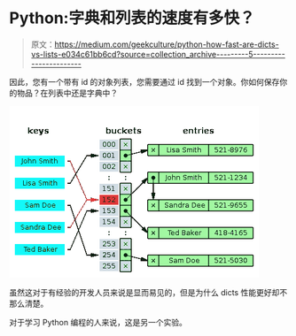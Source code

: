 # Python:字典和列表的速度有多快？

> 原文：<https://medium.com/geekculture/python-how-fast-are-dicts-vs-lists-e034c61bb6cd?source=collection_archive---------5----------------------->

因此，您有一个带有 id 的对象列表，您需要通过 id 找到一个对象。你如何保存你的物品？在列表中还是字典中？

![](img/827e19721a1442d376b9597679dccadf.png)

虽然这对于有经验的开发人员来说是显而易见的，但是为什么 dicts 性能更好却不那么清楚。

对于学习 Python 编程的人来说，这是另一个实验。